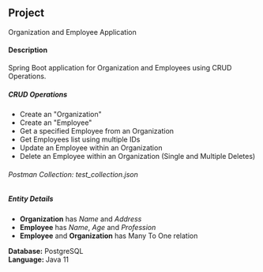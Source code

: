 ## Project
Organization and Employee Application
#### Description
Spring Boot application for Organization and Employees using CRUD Operations.
##### CRUD Operations
* Create an "Organization"
* Create an "Employee"
* Get a specified Employee from an Organization
* Get Employees list using multiple IDs
* Update an Employee within an Organization
* Delete an Employee within an Organization (Single and Multiple Deletes)

###### Postman Collection: test_collection.json

##### Entity Details
* <b>Organization</b> has <i>Name</i> and <i>Address</i>
* <b>Employee</b> has <i>Name</i>, <i>Age</i> and <i>Profession</i>
* <b>Employee</b> and <b>Organization</b> has Many To One relation

 <b>Database:</b> PostgreSQL <br/>
 <b>Language: </b> Java 11